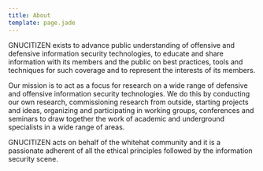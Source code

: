 ```yaml
---
title: About
template: page.jade
---
```


GNUCITIZEN exists to advance public understanding of offensive and defensive information security technologies, to educate and share information with its members and the public on best practices, tools and techniques for such coverage and to represent the interests of its members.

Our mission is to act as a focus for research on a wide range of defensive and offensive information security technologies. We do this by conducting our own research, commissioning research from outside, starting projects and ideas, organizing and participating in working groups, conferences and seminars to draw together the work of academic and underground specialists in a wide range of areas.

GNUCITIZEN acts on behalf of the whitehat community and it is a passionate adherent of all the ethical principles followed by the information security scene.
